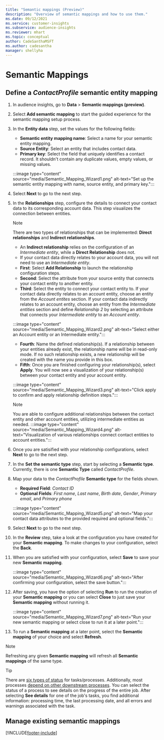 ```yaml
---
title: "Semantic mappings (Preview)"
description: "Overview of semantic mappings and how to use them." 
ms.date: 09/12/2021
ms.service: customer-insights
ms.subservice: audience-insights
ms.reviewer: mhart
ms.topic: conceptual
author: CadeSanthaMSFT
ms.author: cadesantha
manager: shellyha
---
```


# Semantic Mappings

## Define a *ContactProfile* semantic entity mapping

1. In audience insights, go to **Data** > **Semantic mappings (preview)**.

1. Select **Add semantic mapping** to start the guided experience for the semantic mapping setup process.

1. In the **Entity data** step, set the values for the following fields:

   - **Semantic entity mapping name**: Select a name for your semantic entity mapping.
   - **Source Entity**: Select an entity that includes contact data.
   - **Primary key**: Select the field that uniquely identifies a contact record. It shouldn't contain any duplicate values, empty values, or missing values.

   :::image type="content" source="media/Semantic_Mapping_Wizard1.png" alt-text="Set up the semantic entity mapping with name, source entity, and primary key.":::

1. Select **Next** to go to the next step.

1. In the **Relationships** step, configure the details to connect your contact data to its corresponding account data. This step visualizes the connection between entities.  

   > [!NOTE]
   > There are two types of relationships that can be implemented: **Direct relationships** and **Indirect relationships**.
   >   - An **Indirect relationship** relies on the configuration of an *Intermediate entity*, while a **Direct Relationship** does not.
   >   - If your contact data directly relates to your account data, you will not need to use an *Intermediate entity*.

   - **First**: Select **Add Relationship** to launch the relationship configuration steps.
   - **Second**: Select the attribute from your source entity that connects your contact entity to another entity.
   - **Third**: Select the entity to connect your contact entity to. If your contact data directly relates to an account entity, choose an entity from the *Account entites* section. If your contact data indirectly relates to an account entity, choose an entity from the *Intermediate entities* section and define *Relationship 2* by selecting an attribute that connects your *Intermediate entity* to an *Account entity*.

   :::image type="content" source="media/Semantic_Mapping_Wizard2.png" alt-text="Select either an Account entity or an Intermediate entity.":::

   - **Fourth**: Name the defined relationship(s). If a relationship between your entities already exist, the relationship name will be in read-only mode. If no such relationship exists, a new relationship will be created with the name you provide in this box.
   - **Fifth**: Once you are finished configuring your relationship(s), select **Apply**. You will now see a visualization of your relationship(s) between your contact entity and your account entity.

   :::image type="content" source="media/Semantic_Mapping_Wizard3.png" alt-text="Click apply to confirm and apply relationship definition steps.":::

   > [!NOTE]
   > You are able to configure additional relationships between the contact entity and other account entities, utilizing intermediate entities as needed.
   >  :::image type="content" source="media/Semantic_Mapping_Wizard4.png" alt-text="Visualization of various relationships connect contact entities to account entities.":::

1. Once you are satisified with your relationship configurations, select **Next** to go to the next step.

1. In the **Set the semantic type** step, start by selecting a **Semantic type**. Currently, there is one **Semantic Type** called *ContactProfile*.

1. Map your data to the *ContactProfile* **Semantic type** for the fields shown.
   - **Required Field**: *Contact ID*
   - **Optional Fields**: *First name*, *Last name*, *Birth date*, *Gender*, *Primary email*, and *Primary phone*

   :::image type="content" source="media/Semantic_Mapping_Wizard5.png" alt-text="Map your contact data attributes to the provided required and optional fields.":::

1. Select **Next** to go to the next step.

1. In the **Review** step, take a look at the configuration you have created for your **Semantic mapping**. To make changes to your configuration, select the **Back**.

1. When you are satisfied with your configuration, select **Save** to save your new **Semantic mapping**.

   :::image type="content" source="media/Semantic_Mapping_Wizard6.png" alt-text="After confirming your configuration, select the save button.":::

1. After saving, you have the option of selecting **Run** to run the creation of your **Semantic mapping** or you can select **Close** to just save your **Semantic mapping** without running it.

   :::image type="content" source="media/Semantic_Mapping_Wizard7.png" alt-text="Run your new semantic mapping or select close to run it at a later point.":::

1. To run a **Semantic mapping** at a later point, select the **Semantic mapping** of your choice and select **Refresh**.

> [!NOTE]
> Refreshing any given **Semantic mapping** will refresh all **Semantic mappings** of the same type.

> [!TIP]
> There are [six types of status](system.md#status-types) for tasks/processes. Additionally, most processes [depend on other downstream processes](system.md#refresh-policies). You can select the status of a process to see details on the progress of the entire job. After selecting **See details** for one of the job's tasks, you find additional information: processing time, the last processing date, and all errors and warnings associated with the task.

## Manage existing semantic mappings

[!INCLUDE[footer-include](../includes/footer-banner.md)]
